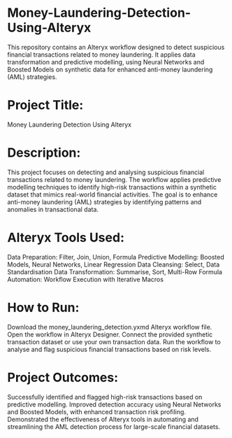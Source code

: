 # Money-Laundering-Detection-Using-Alteryx
This repository contains an Alteryx workflow designed to detect suspicious financial transactions related to money laundering. It applies data transformation and predictive modelling, using Neural Networks and Boosted Models on synthetic data for enhanced anti-money laundering (AML) strategies.

# Project Title:
Money Laundering Detection Using Alteryx

# Description:
This project focuses on detecting and analysing suspicious financial transactions related to money laundering. The workflow applies predictive modelling techniques to identify high-risk transactions within a synthetic dataset that mimics real-world financial activities. The goal is to enhance anti-money laundering (AML) strategies by identifying patterns and anomalies in transactional data.

# Alteryx Tools Used:
Data Preparation: Filter, Join, Union, Formula
Predictive Modelling: Boosted Models, Neural Networks, Linear Regression
Data Cleansing: Select, Data Standardisation
Data Transformation: Summarise, Sort, Multi-Row Formula
Automation: Workflow Execution with Iterative Macros

# How to Run:
Download the money_laundering_detection.yxmd Alteryx workflow file.
Open the workflow in Alteryx Designer.
Connect the provided synthetic transaction dataset or use your own transaction data.
Run the workflow to analyse and flag suspicious financial transactions based on risk levels.

# Project Outcomes:
Successfully identified and flagged high-risk transactions based on predictive modelling.
Improved detection accuracy using Neural Networks and Boosted Models, with enhanced transaction risk profiling.
Demonstrated the effectiveness of Alteryx tools in automating and streamlining the AML detection process for large-scale financial datasets.
